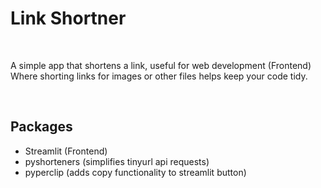 # Link Shortner


<br>

A simple app that shortens a link, useful for web development (Frontend) Where shorting links for images or other files helps keep your code tidy.


<br>

## Packages

- Streamlit (Frontend)
- pyshorteners (simplifies tinyurl api requests)
- pyperclip (adds copy functionality to streamlit button)




